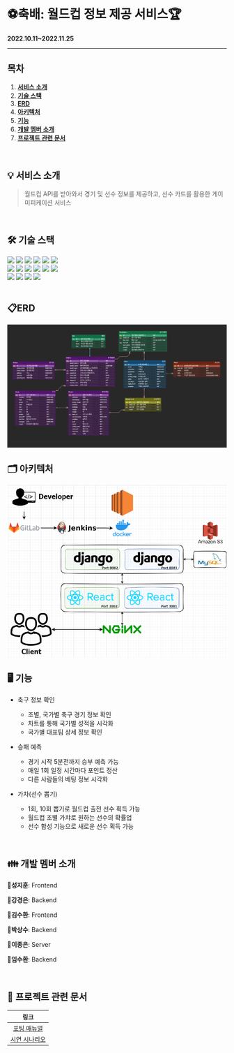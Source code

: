 # ⚽축배: 월드컵 정보 제공 서비스🏆

**2022.10.11~2022.11.25**

---

## 목차

1. [**서비스 소개**](#1)
2. [**기술 스택**](#2)
3. [**ERD**](#3)
4. [**아키텍처**](#4)
5. [**기능**](#5)
6. [**개발 멤버 소개**](#6)
7. [**프로젝트 관련 문서**](#7)

<br/>

<div id="1"></div>

## 💡 서비스 소개

> 월드컵 API를 받아와서 경기 및 선수 정보를 제공하고, 선수 카드를 활용한 게이미피케이션 서비스

<br/>

<div id="2"></div>

## 🛠️ 기술 스택

<img src="https://img.shields.io/badge/javascript-F7DF1E?style=for-the-badge&logo=javascript&logoColor=black">
<img src="https://img.shields.io/badge/React-61DAFB?style=for-the-badge&logo=React&logoColor=white"/>
<img src="https://img.shields.io/badge/Node.js-339939?style=for-the-badge&logo=Node.js&logoColor=white"/>
<img src="https://img.shields.io/badge/Python-3776AB?style=for-the-badge&logo=Python&logoColor=white"/>
<img src="https://img.shields.io/badge/Django-000000?style=for-the-badge&logo=Django&logoColor=white"/>
<img src="https://img.shields.io/badge/MySQL-4479A1?style=for-the-badge&logo=MySQL&logoColor=white"/>
<br>
<img src="https://img.shields.io/badge/Amazon EC2-FF9900?style=for-the-badge&logo=Amazon EC2&logoColor=white">
<img src="https://img.shields.io/badge/Amazon S3-569A31?style=for-the-badge&logo=Amazon S3&logoColor=white">
<img src="https://img.shields.io/badge/Ubuntu-E95420?style=for-the-badge&logo=Ubuntu&logoColor=white"/>
<img src="https://img.shields.io/badge/Nginx-009639?style=for-the-badge&logo=NGINX&logoColor=white"/>
<img src="https://img.shields.io/badge/Docker-2496ED?style=for-the-badge&logo=Docker&logoColor=white">
<img src="https://img.shields.io/badge/jenkins-993333?style=for-the-badge&logo=Jenkins&logoColor=white">
<br />
<img src="https://img.shields.io/badge/Jira-0052CC?style=for-the-badge&logo=Jira&logoColor=white"/>
<img src="https://img.shields.io/badge/GitLab-FCA121?style=for-the-badge&logo=GitLab&logoColor=white"/>
<img src="https://img.shields.io/badge/Mattermost-0058CC?style=for-the-badge&logo=Mattermost&logoColor=white">
<img src="https://img.shields.io/badge/Notion-000000?style=for-the-badge&logo=Notion&logoColor=white">
<br />


<br />

<div id="3"></div>

## 📋ERD

![축배_ERD](image/축배_ERD.PNG)

## 🗂️ 아키텍처

![축배아키텍처](image/축배아키텍처.png)

<div id="4"></div>

## 🖥️ 기능

- 축구 정보 확인
    - 조별, 국가별 축구 경기 정보 확인
    - 차트를 통해 국가별 성적을 시각화
    - 국가별 대표팀 상세 정보 확인
- 승패 예측
    - 경기 시작 5분전까지 승부 예측 가능
    - 매일 1회 일정 시간마다 포인트 정산
    - 다른 사람들의 베팅 정보 시각화

- 가차(선수 뽑기)
    - 1회, 10회 뽑기로 월드컵 출전 선수 획득 가능
    - 월드컵 조별 가챠로 원하는 선수의 확률업
    - 선수 합성 기능으로 새로운 선수 획득 가능

<br />

<div id="5"></div>

## 👪 개발 멤버 소개

🤴**성지훈**: Frontend

👩**강경은**: Backend

👨**김수환**: Frontend

👱**박상수**: Backend

👲**이종은**: Server

👶**임수환**: Backend

<br />


<div id="6"></div>

## 📁 프로젝트 관련 문서

|                   링크                   |
|:--------------------------------------:|
|  [포팅 매뉴얼](/exec/자율PJT_서울_2반_A202_포팅매뉴얼.pdf)  |
| [시연 시나리오](/exec/자율PJT_서울_2반_A202_시연시나리오.pdf) |


